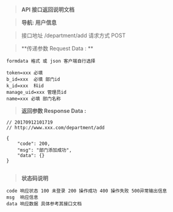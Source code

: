 > **API 接口返回说明文档**

> **导航: 用户信息**

> 接口地址 /department/add 请求方式 POST

> **传递参数 Request Data : **
```
formdata 格式 或 json 客户端自行选择

token=xxx 必填
b_id=xxx  必填 部门id
k_id=xxx  科id
manage_uid=xxx 管理员id
name=xxx 必填 部门名称
```

>**返回参数 Response Data :**
```
// 20170912101719
// http://www.xxx.com/department/add

{
    "code": 200,
    "msg": "部门添加成功",
    "data": {}
}


```

> **状态码说明**
```
code 响应状态 100 未登录 200 操作成功 400 操作失败 500异常输出信息
msg  响应信息
data 响应数据 具体参考其接口文档
```